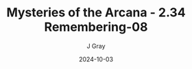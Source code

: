 ---
title: 'Mysteries of the Arcana - 2.34 Remembering-08'
alt: 'Mysteries of the Arcana'
date: '2024-10-03'
author: 'J Gray'
artist: 'Keira'
---